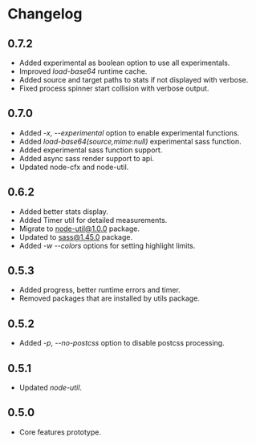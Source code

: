 # Changelog

## 0.7.2
 - Added experimental as boolean option to use all experimentals.
 - Improved *load-base64* runtime cache.
 - Added source and target paths to stats if not displayed with verbose.
 - Fixed process spinner start collision with verbose output.

## 0.7.0
 - Added *-x*, *--experimental* option to enable experimental functions.
 - Added *load-base64($source,$mime:null)* experimental sass function.
 - Added experimental sass function support.
 - Added async sass render support to api.
 - Updated node-cfx and node-util.

## 0.6.2
 - Added better stats display.
 - Added Timer util for detailed measurements.
 - Migrate to node-util@1.0.0 package.
 - Updated to sass@1.45.0 package.
 - Added *-w* *--colors* options for setting highlight limits.

## 0.5.3
 - Added progress, better runtime errors and timer.
 - Removed packages that are installed by utils package.

## 0.5.2
 - Added *-p*, *--no-postcss* option to disable postcss processing.

## 0.5.1
 - Updated *node-util*.

## 0.5.0
 - Core features prototype.
